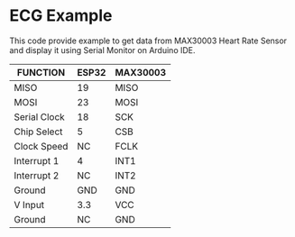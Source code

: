 # ECG Example

This code provide example to get data from MAX30003 Heart Rate Sensor and display it using Serial Monitor on Arduino IDE.

|FUNCTION| ESP32  | MAX30003 |
| ------------- | ------------- | ------------- |
| MISO  | 19 | MISO |
| MOSI  | 23 | MOSI |
| Serial Clock  | 18 | SCK |
| Chip Select  | 5 | CSB |
| Clock Speed  | NC | FCLK |
| Interrupt 1  | 4 | INT1 |
| Interrupt 2  | NC | INT2 |
| Ground  | GND | GND |
| V Input | 3.3 | VCC |
| Ground | NC | GND |
